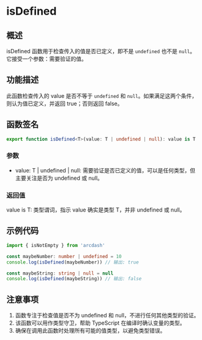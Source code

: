 # isDefined

## 概述
isDefined 函数用于检查传入的值是否已定义，即不是 `undefined` 也不是 `null`。它接受一个参数：需要验证的值。

## 功能描述
此函数检查传入的 value 是否不等于 `undefined` 和 `null`。如果满足这两个条件，则认为值已定义，并返回 true；否则返回 false。

## 函数签名
```typescript
export function isDefined<T>(value: T | undefined | null): value is T
```

### 参数
- value: T | undefined | null: 需要验证是否已定义的值，可以是任何类型，但主要关注是否为 undefined 或 null。

### 返回值
value is T: 类型谓词，指示 value 确实是类型 T，并非 undefined 或 null。

## 示例代码
``` typescript
import { isNotEmpty } from 'arcdash'

const maybeNumber: number | undefined = 10
console.log(isDefined(maybeNumber)) // 输出: true

const maybeString: string | null = null
console.log(isDefined(maybeString)) // 输出: false
```

## 注意事项
1. 函数专注于检查值是否不为 undefined 和 null，不进行任何其他类型的验证。
2. 该函数可以用作类型守卫，帮助 TypeScript 在编译时确认变量的类型。
3. 确保在调用此函数时处理所有可能的值类型，以避免类型错误。
